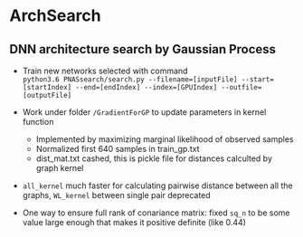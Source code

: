 # ArchSearch
## DNN architecture search by Gaussian Process

- Train new networks selected with command  
  ```python3.6 PNASsearch/search.py --filename=[inputFile] --start=[startIndex] --end=[endIndex] --index=[GPUIndex] --outfile=[outputFile]```    
  
- Work under folder ```/GradientForGP``` to update parameters in kernel function
  - Implemented by maximizing marginal likelihood of observed samples
  - Normalized first 640 samples in train_gp.txt
  - dist_mat.txt cashed, this is pickle file for distances calculted by graph kernel
  
- ```all_kernel``` much faster for calculating pairwise distance between all the graphs, ```WL_kernel``` between single pair deprecated  
- One way to ensure full rank of conariance matrix: fixed ```sq_n``` to be some value large enough that makes it positive definite (like 0.44)  
  
